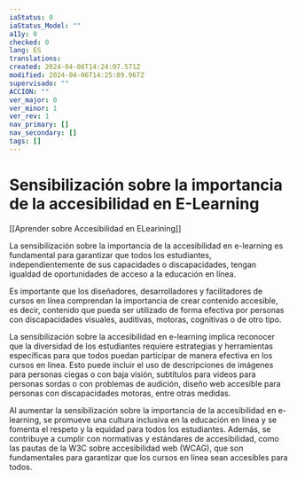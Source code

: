 ```yaml
---
iaStatus: 0
iaStatus_Model: ""
a11y: 0
checked: 0
lang: ES
translations: 
created: 2024-04-06T14:24:07.571Z
modified: 2024-04-06T14:25:09.967Z
supervisado: ""
ACCION: ""
ver_major: 0
ver_minor: 1
ver_rev: 1
nav_primary: []
nav_secondary: []
tags: []
---
```

# Sensibilización sobre la importancia de la accesibilidad en E-Learning

[[Aprender sobre Accesibilidad en ELearining]]

La sensibilización sobre la importancia de la accesibilidad en e-learning es fundamental para garantizar que todos los estudiantes, independientemente de sus capacidades o discapacidades, tengan igualdad de oportunidades de acceso a la educación en línea. 

Es importante que los diseñadores, desarrolladores y facilitadores de cursos en línea comprendan la importancia de crear contenido accesible, es decir, contenido que pueda ser utilizado de forma efectiva por personas con discapacidades visuales, auditivas, motoras, cognitivas o de otro tipo. 

La sensibilización sobre la accesibilidad en e-learning implica reconocer que la diversidad de los estudiantes requiere estrategias y herramientas específicas para que todos puedan participar de manera efectiva en los cursos en línea. Esto puede incluir el uso de descripciones de imágenes para personas ciegas o con baja visión, subtítulos para videos para personas sordas o con problemas de audición, diseño web accesible para personas con discapacidades motoras, entre otras medidas.

Al aumentar la sensibilización sobre la importancia de la accesibilidad en e-learning, se promueve una cultura inclusiva en la educación en línea y se fomenta el respeto y la equidad para todos los estudiantes. Además, se contribuye a cumplir con normativas y estándares de accesibilidad, como las pautas de la W3C sobre accesibilidad web (WCAG), que son fundamentales para garantizar que los cursos en línea sean accesibles para todos.
